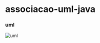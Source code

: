 # associacao-uml-java

### uml
![uml](https://user-images.githubusercontent.com/66434808/106316280-34a17d80-624b-11eb-8623-9fb275451aa2.png)
